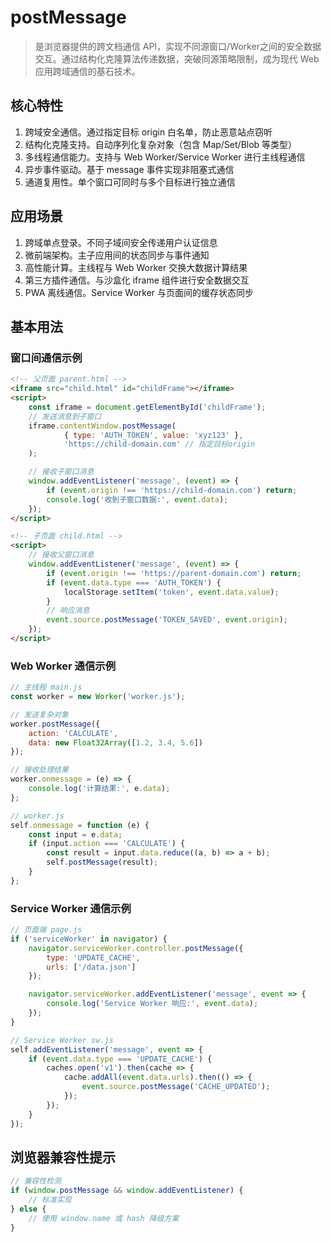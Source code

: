 # postMessage

> 是浏览器提供的跨文档通信 API，实现不同源窗口/Worker之间的安全数据交互。通过结构化克隆算法传递数据，突破同源策略限制，成为现代
> Web 应用跨域通信的基石技术。

## 核心特性

1. 跨域安全通信。通过指定目标 origin 白名单，防止恶意站点窃听
2. 结构化克隆支持。自动序列化复杂对象（包含 Map/Set/Blob 等类型）
3. 多线程通信能力。支持与 Web Worker/Service Worker 进行主线程通信
4. 异步事件驱动。基于 message 事件实现非阻塞式通信
5. 通道复用性。单个窗口可同时与多个目标进行独立通信

## 应用场景

1. 跨域单点登录。不同子域间安全传递用户认证信息
2. 微前端架构。主子应用间的状态同步与事件通知
3. 高性能计算。主线程与 Web Worker 交换大数据计算结果
4. 第三方插件通信。与沙盒化 iframe 组件进行安全数据交互
5. PWA 离线通信。Service Worker 与页面间的缓存状态同步

## 基本用法

### 窗口间通信示例

```html
<!-- 父页面 parent.html -->
<iframe src="child.html" id="childFrame"></iframe>
<script>
    const iframe = document.getElementById('childFrame');
    // 发送消息到子窗口
    iframe.contentWindow.postMessage(
            { type: 'AUTH_TOKEN', value: 'xyz123' },
            'https://child-domain.com' // 指定目标origin
    );

    // 接收子窗口消息
    window.addEventListener('message', (event) => {
        if (event.origin !== 'https://child-domain.com') return;
        console.log('收到子窗口数据:', event.data);
    });
</script>

<!-- 子页面 child.html -->
<script>
    // 接收父窗口消息
    window.addEventListener('message', (event) => {
        if (event.origin !== 'https://parent-domain.com') return;
        if (event.data.type === 'AUTH_TOKEN') {
            localStorage.setItem('token', event.data.value);
        }
        // 响应消息  
        event.source.postMessage('TOKEN_SAVED', event.origin);
    });
</script>
```

### Web Worker 通信示例

```js
// 主线程 main.js
const worker = new Worker('worker.js');

// 发送复杂对象
worker.postMessage({
    action: 'CALCULATE',
    data: new Float32Array([1.2, 3.4, 5.6])
});

// 接收处理结果
worker.onmessage = (e) => {
    console.log('计算结果:', e.data);
};

// worker.js  
self.onmessage = function (e) {
    const input = e.data;
    if (input.action === 'CALCULATE') {
        const result = input.data.reduce((a, b) => a + b);
        self.postMessage(result);
    }
};
```

### Service Worker 通信示例

```js
// 页面端 page.js
if ('serviceWorker' in navigator) {
    navigator.serviceWorker.controller.postMessage({
        type: 'UPDATE_CACHE',
        urls: ['/data.json']
    });

    navigator.serviceWorker.addEventListener('message', event => {
        console.log('Service Worker 响应:', event.data);
    });
}

// Service Worker sw.js
self.addEventListener('message', event => {
    if (event.data.type === 'UPDATE_CACHE') {
        caches.open('v1').then(cache => {
            cache.addAll(event.data.urls).then(() => {
                event.source.postMessage('CACHE_UPDATED');
            });
        });
    }
});
```

## 浏览器兼容性提示

```js
// 兼容性检测  
if (window.postMessage && window.addEventListener) {
    // 标准实现
} else {
    // 使用 window.name 或 hash 降级方案
}
```
